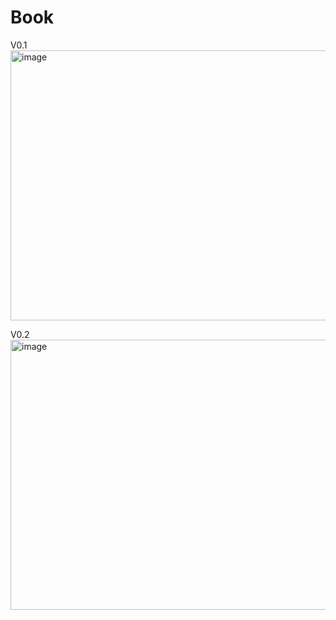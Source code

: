 # Book
V0.1
<img width="602" height="432" alt="image" src="https://github.com/user-attachments/assets/407a1314-d60c-4ef9-983f-ec3cc79dd05b" />

V0.2
<img width="602" height="432" alt="image" src="https://github.com/user-attachments/assets/f0a36fdb-4a80-449f-a9d2-ec45fd4dde62" />
